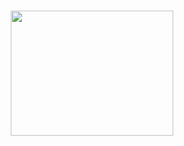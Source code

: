 <div style="margin-top: 30%;">
<div style="text-align: center;">
<img src="https://github.com/itsalb3rt/itsalb3rt/raw/master/loading.gif?sanitize=true" width="260" height="200"/>      
</div>
</div>
